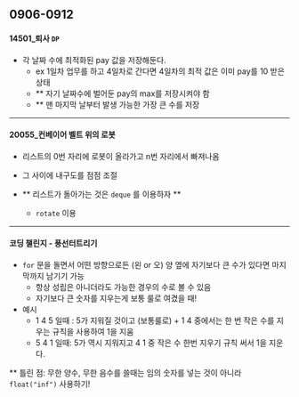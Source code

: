 ## 0906-0912



#### 14501_퇴사  `DP`

-  각 날짜 수에 최적화된 pay 값을 저장해둔다. 
   -  ex 1일차 업무를 하고 4일차로 간다면 4일차의 최적 값은 이미 pay를 10 받은 상태 
   -  ** 자기 날짜수에 벌어둔 pay의 max를 저장시켜야 함 
   -  ** 맨 마지막 날부터 발생 가능한 가장 큰 수를 저장 

<hr>

#### 20055_컨베이어 벨트 위의 로봇


- 리스트의 0번 자리에 로봇이 올라가고 n번 자리에서 빠져나옴 
- 그 사이에 내구도를 점점 조절 
- ** 리스트가 돌아가는 것은 `deque` 를 이용하자 ** 

  - `rotate` 이용 

<hr>

#### 코딩 챌린지 - 풍선터트리기 

- `for` 문을 돌면서 어떤 방향으로든 (왼 or 오) 양 옆에 자기보다 큰 수가 있다면 마지막까지 남기기 가능 
  - 항상 성립은 아니더라도 가능한 경우의 수로 볼 수 있음 
  - 자기보다 큰 숫자를 지우는게 보통 룰로 여겼을 때! 
- 예시
  - 1 4 5 일때 : 5가 지워질 것이고 (보통룰로) + 1 4 중에서는 한 번 작은 수를 지우는 규칙을 사용하여 1을 지움 
  - 5 4 1 일때: 5가 역시 지워지고 4 1 중 작은 수 한번 지우기 규칙 써서 1을 지운다. 

** 틀린 점: 무한 양수, 무한 음수를 쓸때는 임의 숫자를 넣는 것이 아니라 `float("inf")` 사용하기! 



